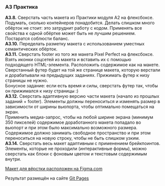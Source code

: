 ### A3 Практика ###
**A3.8.** Сверстать часть макета из Практики модуля А2 на флексбоксе. Подумать,
сколько контейнеров понадобится. Делать слишком много обёрток не стоит: это
затруднит работу с кодом. Применять все свойства к одной обёртке может быть не
лучшим решением. Постаратся соблюсти баланс.    
**A3.10.** Переделать разметку макета с использованием уместных семантических обёрток.    
**A3.11.** Сверстать footer из того же макета Pixel Perfect на флексбоксе.
Взять иконки соцсетей из макета и вставить их с помощью подходящего HTML-элемента.
Расположить содержимое как на макете. Сверстанный футер будет на той же странице
макета, которую верстали и дорабатывали на предыдущих заданиях. Прижимать футер
к низу страницы не нужно.    
Бонусное задание: если есть время и силы, сверстать футер так, чтобы он прижимался
к низу страницы :)    
**A3.12.** Сверстать адаптивную версию части макета (начало из прошлых заданий + footer).
Элементы должны переноситься и изменять размер в зависимости от ширины вьюпорта,
чтобы оптимально помещаться на экран.    
Применить медиа-запрос, чтобы на любой ширине экрана (минимум 350 пикселей)
содержимое доработанного макета попадало во вьюпорт и при этом было максимально
возможного размера. Содержимое должно занимать свободное пространство и при этом
переноситься на новую строку, чтобы не быть слишком узким.    
**A3.14.** Сверстать весь макет адаптивным с применением брейкпоинтов. Элементы,
которые не проходили (интерактивные формы), можно сверстать как блоки с фоновым
цветом и текстовым содержимым внутри.    

[Макет для вёрстки расположен на Figma.com](https://www.figma.com/file/FmkjniLQtJaeZcZhEHEPzQex/Agnecy-Landing-Page_Main-File?node-id=0%3A1)

Результат размещён на сайте
[Git Pages](https://stalkspectrum.github.io/sf-py-fs-strong-org/)
